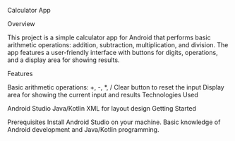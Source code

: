 Calculator App

Overview

This project is a simple calculator app for Android that performs basic arithmetic operations: addition, subtraction, multiplication, and division. The app features a user-friendly interface with buttons for digits, operations, and a display area for showing results.

Features

Basic arithmetic operations: +, -, *, /
Clear button to reset the input
Display area for showing the current input and results
Technologies Used

Android Studio
Java/Kotlin
XML for layout design
Getting Started

Prerequisites
Install Android Studio on your machine.
Basic knowledge of Android development and Java/Kotlin programming.
